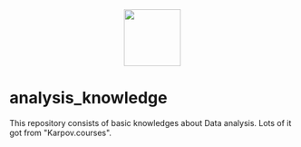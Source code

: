 <div id="header" align="center">
  <img src="https://media.giphy.com/media/grlkPWm6vpdRqZqMQV/giphy.gif" width="100"/>
</div> 

# analysis_knowledge
This repository consists of basic knowledges about Data analysis. Lots of it got from "Karpov.courses".
